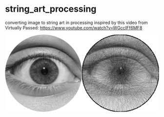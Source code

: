 # string_art_processing
converting image to string art in processing
inspired by this video from Virtually Passed: https://www.youtube.com/watch?v=WGccIFf6MF8

![ScreenShot](output.png)
